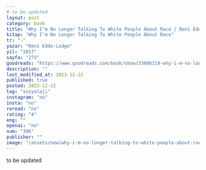 ```yaml
---
# to be updated
layout: post
category: book
title: "Why I’m No Longer Talking To White People About Race | Reni Eddo-Lodge (Kitap)"
kitap: "Why I’m No Longer Talking To White People About Race"
tr: "-"
yazar: "Reni Eddo-Lodge"
yil: "2017"
sayfa: "273"
goodreads: "https://www.goodreads.com/book/show/33606119-why-i-m-no-longer-talking-to-white-people-about-race"
description: ""
last_modified_at: 2023-12-22
published: true
posted: 2023-12-22
tag: "sosyoloji"
instagram: "no"
insta: "no"
reread: "no"
rating: "4"
eng: ""
openai: "no"
num: "396"
publisher: ""
image: "/assets/new/why-i-m-no-longer-talking-to-white-people-about-race.jpg"
---
```


to be updated
